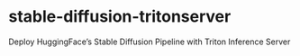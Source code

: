 # stable-diffusion-tritonserver
Deploy HuggingFace’s Stable Diffusion Pipeline with Triton Inference Server

